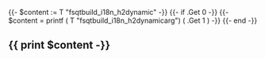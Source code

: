 {{- $content := T "fsqtbuild_i18n_h2dynamic" -}}
{{- if .Get 0 -}}
{{- $content = printf ( T "fsqtbuild_i18n_h2dynamicarg") ( .Get 1 ) -}}
{{- end -}}
## {{ print $content -}}
